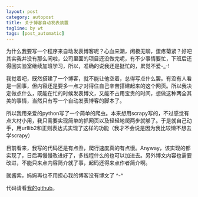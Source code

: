 ```yaml
---
layout: post
category: autopost
title: 关于博客自动发表装置
tagline: by wt
tags: [post_automatic]
---
```


为什么我要写一个程序来自动发表博客呢？心血来潮，闲极无聊，蛋疼菊紧？好吧其实我并没有那么闲啦，公司里面的项目还没做完呢，有不少事情要忙，下班后还得回实验室继续加班学习，所以，准确的说我还是挺忙的，累觉不爱-_-!

<!--more-->

我觉着吧，既然搭建了一个博客，就不能让他空着，总得写点什么罢。有没有人看是一回事，但内容还是要多一点才对得住自己辛苦搭建起来的这个网页。所以我决定做点什么，既能在忙的时候发表博文，又能不占用宝贵的时间，想做这种两全其美的事情，当然只有写一个自动发表博客的脚本了。

所以我用亲爱的python写了一个简单的爬虫。本来想用scrapy写的，不过感觉有点大材小用，我只需要实现简单的抓网页以及轻轻地爬两步就够了。于是就自己动手，用urllib2和正则表达式实现了这样的功能（我才不会说是因为我比较懒不想去学scrapy）

目前看来，我写的代码还是有点丑，爬行速度真的有点慢。Anyway，该实现的都实现了，日后再慢慢改进好了，多线程什么的也可以加进去。另外博文内容也需要改进，不能只来点内容简介就了事，起码还得来点作者简介啊。

就酱紫，妈妈再也不用担心我的博客没有博文了 ^-^

代码请看[我的github](https://github.com/wwtdsg/wwtdsg.github.com/blob/master/_posts/blog_post_machine.py)。
